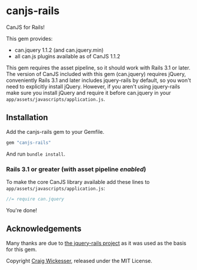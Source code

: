 # canjs-rails

CanJS for Rails!

This gem provides:

  * can.jquery 1.1.2 (and can.jquery.min)
  * all can.js plugins available as of CanJS 1.1.2

This gem requires the asset pipeline, so it should work with Rails 3.1 or later. The version of CanJS included with this gem (can.jquery) requires jQuery, conveniently Rails 3.1 and later includes jquery-rails by default, so you won't need to explicitly install jQuery. However, if you aren't using jquery-rails make sure you install jQuery and require it before can.jquery in your `app/assets/javascripts/application.js`.

## Installation

Add the canjs-rails gem to your Gemfile.

```ruby
gem "canjs-rails"
```

And run `bundle install`. 

### Rails 3.1 or greater (with asset pipeline *enabled*)

To make the core CanJS library available add these lines to `app/assets/javascripts/application.js`:

```js
//= require can.jquery
```

You're done!

## Acknowledgements

Many thanks are due to [the jquery-rails project](https://github.com/rails/jquery-rails/) as it was used as the basis for this gem.

Copyright [Craig Wickesser](http://mindscratch.org), released under the MIT License.
